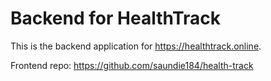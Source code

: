 # Backend for HealthTrack

This is the backend application for https://healthtrack.online.

Frontend repo: https://github.com/saundie184/health-track
